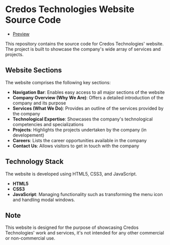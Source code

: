 # Credos Technologies Website Source Code
- [Preview](http://credos-technologies.cz/)

This repository contains the source code for Credos Technologies' website. The project is built to showcase the company's wide array of services and projects.

## Website Sections

The website comprises the following key sections:

- **Navigation Bar**: Enables easy access to all major sections of the website
- **Company Overview (Why We Are)**: Offers a detailed introduction of the company and its purpose
- **Services (What We Do)**: Provides an outline of the services provided by the company
- **Technological Expertise**: Showcases the company's technological competencies and specializations
- **Projects**: Highlights the projects undertaken by the company (in developement)
- **Careers**: Lists the career opportunities available in the company
- **Contact Us**: Allows visitors to get in touch with the company

## Technology Stack

The website is developed using HTML5, CSS3, and JavaScript.

- **HTML5**
- **CSS3**
- **JavaScript**: Managing functionality such as transforming the menu icon and handling modal windows.

## Note

This website is designed for the purpose of showcasing Credos Technologies' work and services, it's not intended for any other commercial or non-commercial use.
